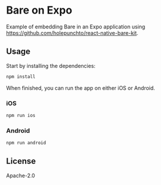 # Bare on Expo

Example of embedding Bare in an Expo application using <https://github.com/holepunchto/react-native-bare-kit>.

## Usage

Start by installing the dependencies:

```sh
npm install
```

When finished, you can run the app on either iOS or Android.

### iOS

```sh
npm run ios
```

### Android

```sh
npm run android
```

## License

Apache-2.0
